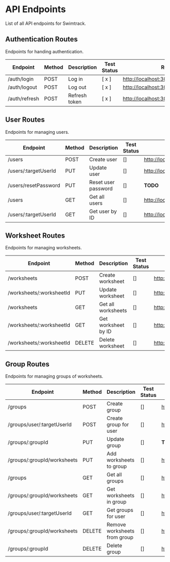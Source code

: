 # API Endpoints

List of all API endpoints for Swimtrack.

## Authentication Routes

Endpoints for handing authentication.

| Endpoint | Method | Description | Test Status | Route |
|----------|--------|-------------|-------------|-------|
| /auth/login | POST | Log in | [ x ] | <http://localhost:3000/api/auth/login> | 
| /auth/logout | POST | Log out | [ x ] | <http://localhost:3000/api/auth/logout> |
| /auth/refresh | POST | Refresh token | [ x ] | <http://localhost:3000/api/auth/refresh> |

## User Routes

Endpoints for managing users.

| Endpoint | Method | Description | Test Status | Route |
|----------|--------|-------------|-------------|-------|
| /users | POST | Create user | [] | <http://localhost:3000/api/users> |
| /users/:targetUserId | PUT | Update user | [] | <http://localhost:3000/api/users/:targetUserId> |
| /users/resetPassword | PUT | Reset user password | [] | **TODO** |
| /users | GET | Get all users | [] | <http://localhost:3000/api/users> |
| /users/:targetUserId | GET | Get user by ID | [] | <http://localhost:3000/api/users/:targetUserId> |

## Worksheet Routes

Endpoints for managing worksheets.

| Endpoint | Method | Description | Test Status | Route |
|----------|--------|-------------|-------------|-------|
| /worksheets | POST | Create worksheet | [] | <http://localhost:3000/api/worksheets> |
| /worksheets/:worksheetId | PUT | Update worksheet | [] | <http://localhost:3000/api/worksheets/:worksheetId> |
| /worksheets | GET | Get all worksheets | [] | <http://localhost:3000/api/worksheets> |
| /worksheets/:worksheetId | GET | Get worksheet by ID | [] | <http://localhost:3000/api/worksheets/:worksheetId> |
| /worksheets/:worksheetId | DELETE | Delete worksheet | [] | <http://localhost:3000/api/worksheets/:worksheetId> |

## Group Routes

Endpoints for managing groups of worksheets.

| Endpoint | Method | Description | Test Status | Route |
|----------|--------|-------------|-------------|-------|
| /groups | POST | Create group | [] | <http://localhost:3000/api/groups> |
| /groups/user/:targetUserId | POST | Create group for user | [] | <http://localhost:3000/api/groups/user/:targetUserId> |
| /groups/:groupId | PUT | Update group | [] | **TODO** |
| /groups/:groupId/worksheets | PUT | Add worksheets to group | [] | <http://localhost:3000/api/groups/:groupId/worksheets> |
| /groups | GET | Get all groups | [] | <http://localhost:3000/api/groups> |
| /groups/:groupId/worksheets | GET | Get worksheets in group | [] | <http://localhost:3000/api/groups/:groupId/worksheets> |
| /groups/user/:targetUserId | GET | Get groups for user | [] | <http://localhost:3000/api/groups/user/:targetUserId> |
| /groups/:groupId/worksheets | DELETE | Remove worksheets from group | [] | <http://localhost:3000/api/groups/:groupId/worksheets> |
| /groups/:groupId | DELETE | Delete group | [] | <http://localhost:3000/api/groups/:groupId> |
